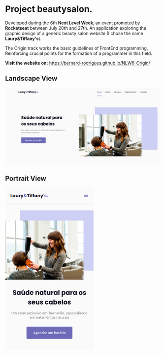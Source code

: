 # Project beautysalon.
Developed during the 6th **Next Level Week**, an event promoted by **Rocketseat** between July 20th and 27th. An application exploring the graphic design of a generic beauty salon website (I chose the name **Laury&Tiffany's**).

The Origin track works the basic guidelines of FrontEnd programming. Reinforcing crucial points for the formation of a programmer in this field.

**Visit the website on:** https://bernard-rodrigues.github.io/NLW6-Origin/

## Landscape View
![Lanscape View](https://github.com/bernard-rodrigues/NLW6-Origin/blob/main/assets/screenshots/LauryLandscape.png)

## Portrait View
![Portrait View](https://github.com/bernard-rodrigues/NLW6-Origin/blob/main/assets/screenshots/LauryPortrait.png)

